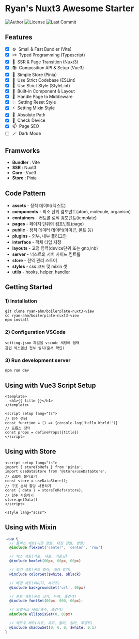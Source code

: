 # Ryan's Nuxt3 Awesome Starter

![Author](https://img.shields.io/badge/Author-ryan-orange.svg)
![License](https://img.shields.io/badge/License-MIT-blue.svg)
![Last Commit](https://img.shields.io/github/last-commit/ryan-ahn/boilerplate-nuxt3-view)

## Features
- [x] ⚙️&nbsp;&nbsp;Small & Fast Bundler (Vite)
- [x] 🗝️&nbsp;&nbsp;Typed Programming (Typescript)
- [x] 🧩&nbsp;&nbsp;SSR & Page Transition (Nuxt3)
- [x] 📚&nbsp;&nbsp;Composition API & Setup (Vue3)
- [x] 🕋&nbsp;&nbsp;Simple Store (Pinia)
- [x] 📙&nbsp;&nbsp;Use Strict Codebase (ESLint)
- [x] 📘&nbsp;&nbsp;Use Strict Style (StyleLint)
- [x] 🧵&nbsp;&nbsp;Built-in Component & Layout
- [x] 🚰&nbsp;&nbsp;Handle Page to Middleware
- [x] ✨&nbsp;&nbsp;Setting Reset Style
- [x] ⚡️&nbsp;&nbsp;Setting Mixin Style
- [x] 📍&nbsp;&nbsp;Absolute Path
- [x] 📱&nbsp;&nbsp;Check Device
- [x] 📫&nbsp;&nbsp;Page SEO
- [ ] 🪄&nbsp;&nbsp;Dark Mode

## Framworks
- **Bundler** : Vite
- **SSR** : Nuxt3
- **Core** : Vue3
- **Store** : Pinia

## Code Pattern
- **assets** - 정적 데이터(텍스트) <br/>
- **components** - 최소 단위 컴포넌트(atom, molecule, organism) <br/>
- **containers** - 컨트롤 로직 컴포넌트(template) <br/>
- **pages** - 페이지 단위의 컴포넌트(page) <br/>
- **public** - 정적 데이터 데이터(아이콘, 폰트 등) <br/>
- **plugins** - 외부, 내부 플러그인 <br/>
- **interface** - 객체 타입 지정 <br/>
- **layouts** - 고정 영역(device단위 또는 gnb,lnb) <br/>
- **server** - 넉스트의 서버 사이드 컨트롤 <br/>
- **store** - 전역 관리 스토어<br/>
- **styles** - css 코드 및 mixin 셋<br/>
- **utils** - hooks, helper, handler <br/>


## Getting Started
### 1) Installation
```shell
git clone ryan-ahn/boilerplate-nuxt3-view
cd ryan-ahn/boilerplate-nuxt3-view
npm install
```
### 2) Configuration VSCode
```shell
setting.json 파일을 vscode 세팅에 입력
관련 익스텐션 전부 설치(문서 확인)
```
### 3) Run development server
```shell
npm run dev
```

## Using with Vue3 Script Setup

```vue
<template>
  <h1>{{ title }}</h1>
</template>

<script setup lang="ts">
// 함수 생성
const function = () => {console.log('Hello World!')}
// 프롭스 정의
const props = defineProps({title})
</script>
```

## Using with Store

```vue
<script setup lang="ts">
import { storeToRefs } from 'pinia';
import useDataStore from '@store/useDataStore';
// 스토어 불러오기
const store = useDataStore();
// 구조 분해 할당 사용하기
const { data } = storeToRefs(store);
// 함수 사용하기
store.getData()
</script>

<style lang="scss">
```

## Using with Mixin

```scss
.app {
  // 플렉스 세트(기준 정렬, 대칭 정렬, 방향)
  @include flexSet('center', 'center', 'row')

  // 박스 세트(가로, 세로, 라운딩)
  @include boxSet(00px, 00px, 00px)

  // 컬러 세트(폰트 컬러, 배경 컬러)
  @include colorSet($white, $black)

  // 배경 세트(이미지, 사이즈)
  @include backgroundSet('url', 00px)

  // 폰트 세트(폰트 크기, 두께, 줄간격)
  @include fontSet(00px, 000, 00px);

  // 일립시스 세트(줄수, 줄간격)
  @include ellipsisSet(0, 00px)

  // 쉐도우 세트(가로, 세로, 블러, 컬러, 투명도)
  @include shadowSet(0, 0, 0, $white, 0.1)
}
```
